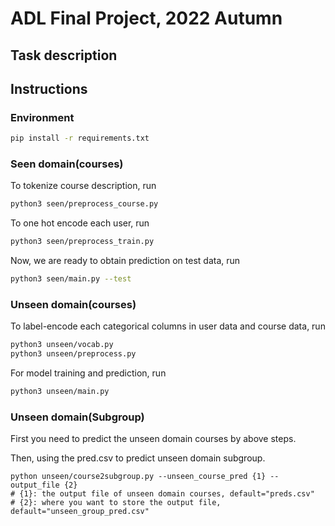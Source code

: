 # ADL Final Project, 2022 Autumn
## Task description

## Instructions
### Environment
```bash
pip install -r requirements.txt
```

### Seen domain(courses)
To tokenize course description, run
```bash
python3 seen/preprocess_course.py
```

To one hot encode each user, run
```bash
python3 seen/preprocess_train.py
```

Now, we are ready to obtain prediction on test data, run
```bash
python3 seen/main.py --test
```

### Unseen domain(courses)
To label-encode each categorical columns in user data and course data, run
```bash
python3 unseen/vocab.py
python3 unseen/preprocess.py
```
For model training and prediction, run
```bash
python3 unseen/main.py
```
### Unseen domain(Subgroup)
First you need to predict the unseen domain courses by above steps.

Then, using the pred.csv to predict unseen domain subgroup.
```shell
python unseen/course2subgroup.py --unseen_course_pred {1} --output_file {2}
# {1}: the output file of unseen domain courses, default="preds.csv"
# {2}: where you want to store the output file, default="unseen_group_pred.csv"
```